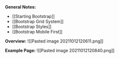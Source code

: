 **General Notes:**
*   [[Starting Bootstrap]]
*   [[Bootstrap Grid System]]
*   [[Bootstrap Styles]]
* [[Bootstrap Mobile First]]

**Overview:**
![[Pasted image 20211012120611.png]]

**Example Page:**
![[Pasted image 20211012120840.png]]